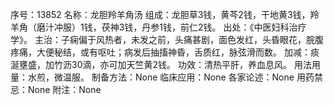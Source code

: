 序号：13852
名称：龙胆羚羊角汤
组成：龙胆草3钱，黄芩2钱，干地黄3钱，羚羊角（磨汁冲服）1钱，茯神3钱，丹参1钱，前仁2钱。
出处：《中医妇科治疗学》。
主治：子痫偏于风热者，未发之前，头痛甚剧，面色发红，头昏眼花，脘腹疼痛，大便秘结，或有呕吐；病发后抽搐神昏，舌质红，脉弦滑而数。
加减：痰涎壅盛，加竹沥30滴，亦可加天竺黄2钱。
功效：清热平肝，养血息风。
用法用量：水煎，微温服。
制备方法：None
临床应用：None
各家论述：None
用药禁忌：None
附注：None
